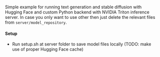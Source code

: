 Simple example for running text generation and stable diffusion with Hugging Face and custom Python backend with NVIDIA Triton inference server. In case you only want to use other then just delete the relevant files from `server/model_repository`. 

#### Setup

- Run setup.sh at server folder to save model files locally (TODO: make use of proper Hugging Face cache)
